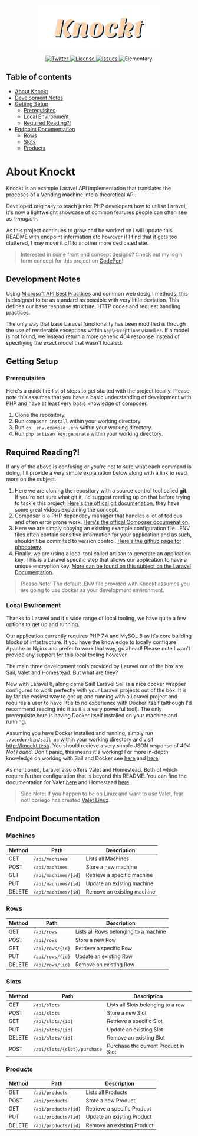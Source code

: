 <br/>
<p align="center"><img src="Knockt.png" width="336"></p>

<p align="center">
    <a href="https://twitter.com/Joe_Bocock">
        <img src="https://img.shields.io/twitter/follow/Joe_Bocock?style=social&logo=twitter" alt="Twitter">
    </a>
    <a href="https://github.com/JoeBocock/knockt/blob/master/LICENSE">
        <img src="https://img.shields.io/github/license/JoeBocock/knockt" alt="License">
    </a>
    <a href="https://github.com/JoeBocock/knockt/issues">
        <img src="https://img.shields.io/github/issues/JoeBocock/knockt" alt="Issues">
    </a>
    <img src="https://img.shields.io/badge/Elementary-My%20dear%20Watson-orange" alt="Elementary">
</p>

## Table of contents

-   [About Knockt](#about-knockt)
-   [Development Notes](#development-notes)
-   [Getting Setup](#getting-setup)
    -   [Prerequisites](#prerequisites)
    -   [Local Environment](#local-environment)
    -   [Required Reading?!](#required-reading)
-   [Endpoint Documentation](#endpoint-documentation)
    -   [Rows](#rows)
    -   [Slots](#slots)
    -   [Products](#products)

# About Knockt

Knockt is an example Laravel API implementation that translates the proceses of a Vending machine into a theoretical API.

Developed originally to teach junior PHP developers how to utilise Laravel, it's now a lightweight showcase of common features people can often see as ✨*magic*✨.

As this project continues to grow and be worked on I will update this README with endpoint information etc however if I find that it gets too cluttered, I may move it off to another more dedicated site.

> Interested in some front end concept designs? Check out my login form concept for this project on [CodePen](https://codepen.io/joebocock/pen/NWNMzgP)!

## Development Notes

Using [Microsoft API Best Practices](https://docs.microsoft.com/en-us/azure/architecture/best-practices/api-design) and common web design methods, this is designed to be as standard as possible with very little deviation. This defines our base response structure, HTTP codes and request handling practices.

The only way that base Laravel functionality has been modified is through the use of renderable exceptions within `App\Exceptions\Handler`. If a model is not found, we instead return a more generic 404 response instead of specifiying the exact model that wasn't located.

## Getting Setup

### Prerequisites

Here's a quick fire list of steps to get started with the project locally. Please note this assumes that you have a basic understanding of development with PHP and have at least very basic knowledge of composer.

1.  Clone the repository.
2.  Run `composer install` within your working directory.
3.  Run `cp .env.example .env` within your working directory.
4.  Run `php artisan key:generate` within your working directory.

## Required Reading?!

If any of the above is confusing or you're not to sure what each command is doing, I'll provide a very simple explanation below along with a link to read more on the subject.

1. Here we are cloning the repository with a source control tool called **git**. If you're not sure what git it, I'd suggest reading up on that before trying to tackle this project. [Here's the offical git documenation](https://git-scm.com/doc), they have some great videos explaining the concept.
2. Composer is a PHP dependacy manager that handles a lot of tedious and often error prone work. [Here's the offical Composer documenation](https://getcomposer.org/).
3. Here we are simply copying an existing example configuration file. .ENV files often contain sensitive information for your application and as such, shouldn't be commited to version control. [Here's the github page for phpdotenv](https://github.com/vlucas/phpdotenv).
4. Finally, we are using a local tool called artisan to generate an application key. This is a Laravel specific step that allows our application to have a unique encryption key. [More can be found on this subject on the Laravel Documentation](https://laravel.com/docs/8.x/configuration#environment-configuration).

> Please Note! The default .ENV file provided with Knockt assumes you are going to use docker as your development environment.

### Local Environment

Thanks to Laravel and it's wide range of local tooling, we have quite a few options to get up and running.

Our application currently requires PHP 7.4 and MySQL 8 as it's core building blocks of infastructure. If you have the knowledge to locally configure Apache or Nginx and prefer to work that way, go ahead! Please note I won't provide any support for this local tooling however.

The main three development tools provided by Laravel out of the box are Sail, Valet and Homestead. But what are they?

New with Laravel 8, along came Sail! Laravel Sail is a nice docker wrapper configured to work perfectly with your Laravel projects out of the box. It is by far the easiest way to get up and running with a Laravel project and requires a user to have little to no experience with Docker itself (although I'd recommend reading into it as it's a very powerful tool). The only prerequisite here is having Docker itself installed on your machine and running.

Assuming you have Docker installed and running, simply run `./vendor/bin/sail up` within your working directory and visit http://knockt.test/. You should recieve a very simple JSON response of _404 Not Found_. Don't panic, this means it's working! For more in-depth knowledge on working with Sail and Docker see [here](https://laravel.com/docs/8.x/sail#introduction) and [here](https://docs.docker.com/).

As mentioned, Laravel also offers Valet and Homestead. Both of which require further configuration that is beyond this README. You can find the documentation for Valet [here](https://laravel.com/docs/8.x/valet#introduction) and Homestead [here](https://laravel.com/docs/8.x/homestead#introduction).

> Side Note: If you happen to be on Linux and want to use Valet, fear not! cpriego has created [Valet Linux](https://github.com/cpriego/valet-linux).

## Endpoint Documentation

### Machines

| Method | Path                 | Description                 |
| ------ | -------------------- | --------------------------- |
| GET    | `/api/machines`      | Lists all Machines          |
| POST   | `/api/machines`      | Store a new machine         |
| GET    | `/api/machines/{id}` | Retrieve a specific machine |
| PUT    | `/api/machines/{id}` | Update an existing machine  |
| DELETE | `/api/machines/{id}` | Remove an existing machine  |

### Rows

| Method | Path             | Description                           |
| ------ | ---------------- | ------------------------------------- |
| GET    | `/api/rows`      | Lists all Rows belonging to a machine |
| POST   | `/api/rows`      | Store a new Row                       |
| GET    | `/api/rows/{id}` | Retrieve a specific Row               |
| PUT    | `/api/rows/{id}` | Update an existing Row                |
| DELETE | `/api/rows/{id}` | Remove an existing Row                |

### Slots

| Method | Path                         | Description                          |
| ------ | ---------------------------- | ------------------------------------ |
| GET    | `/api/slots`                 | Lists all Slots belonging to a row   |
| POST   | `/api/slots`                 | Store a new Slot                     |
| GET    | `/api/slots/{id}`            | Retrieve a specific Slot             |
| PUT    | `/api/slots/{id}`            | Update an existing Slot              |
| DELETE | `/api/slots/{id}`            | Remove an existing Slot              |
| POST   | `/api/slots/{slot}/purchase` | Purchase the current Product in Slot |

### Products

| Method | Path                 | Description                 |
| ------ | -------------------- | --------------------------- |
| GET    | `/api/products`      | Lists all Products          |
| POST   | `/api/products`      | Store a new Product         |
| GET    | `/api/products/{id}` | Retrieve a specific Product |
| PUT    | `/api/products/{id}` | Update an existing Product  |
| DELETE | `/api/products/{id}` | Remove an existing Product  |
